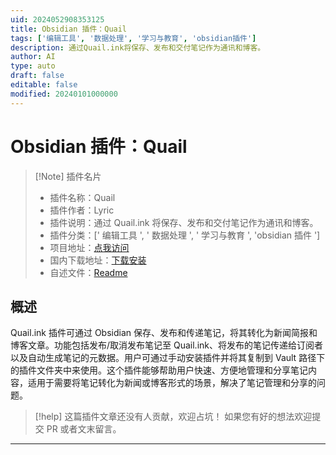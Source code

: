 ```yaml
---
uid: 2024052908353125
title: Obsidian 插件：Quail
tags: ['编辑工具', '数据处理', '学习与教育', 'obsidian插件']
description: 通过Quail.ink将保存、发布和交付笔记作为通讯和博客。
author: AI
type: auto
draft: false
editable: false
modified: 20240101000000
---
```


# Obsidian 插件：Quail

> [!Note] 插件名片
> - 插件名称：Quail
> - 插件作者：Lyric
> - 插件说明：通过 Quail.ink 将保存、发布和交付笔记作为通讯和博客。
> - 插件分类：[' 编辑工具 ', ' 数据处理 ', ' 学习与教育 ', 'obsidian 插件 ']
> - 项目地址：[点我访问](https://github.com/lyricat/obsidian-quail)
> - 国内下载地址：[下载安装](https://pkmer.cn/products/plugin/pluginMarket/?quail)
> - 自述文件：[Readme](https://ghproxy.net/https://raw.githubusercontent.com/lyricat/obsidian-quail/master/README.md)

## 概述

Quail.ink 插件可通过 Obsidian 保存、发布和传递笔记，将其转化为新闻简报和博客文章。功能包括发布/取消发布笔记至 Quail.ink、将发布的笔记传递给订阅者以及自动生成笔记的元数据。用户可通过手动安装插件并将其复制到 Vault 路径下的插件文件夹中来使用。这个插件能够帮助用户快速、方便地管理和分享笔记内容，适用于需要将笔记转化为新闻或博客形式的场景，解决了笔记管理和分享的问题。

> [!help]
> 这篇插件文章还没有人贡献，欢迎占坑！
> 如果您有好的想法欢迎提交 PR 或者文末留言。

---



